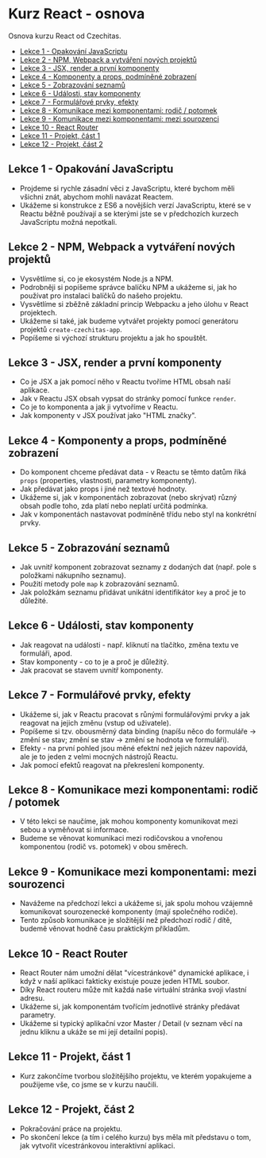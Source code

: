 # Kurz React - osnova

Osnova kurzu React od Czechitas.

- [Lekce 1 - Opakování JavaScriptu](#lekce-1---opakování-javascriptu)
- [Lekce 2 - NPM, Webpack a vytváření nových projektů](#lekce-2---npm-webpack-a-vytváření-nových-projektů)
- [Lekce 3 - JSX, render a první komponenty](#lekce-3---jsx-render-a-první-komponenty)
- [Lekce 4 - Komponenty a props, podmíněné zobrazení](#lekce-4---komponenty-a-props-podmíněné-zobrazení)
- [Lekce 5 - Zobrazování seznamů](#lekce-5---zobrazování-seznamů)
- [Lekce 6 - Události, stav komponenty](#lekce-6---události-stav-komponenty)
- [Lekce 7 - Formulářové prvky, efekty](#lekce-7---formulářové-prvky-efekty)
- [Lekce 8 - Komunikace mezi komponentami: rodič / potomek](#lekce-8---)
- [Lekce 9 - Komunikace mezi komponentami: mezi sourozenci](#lekce-9---)
- [Lekce 10 - React Router](#lekce-10---)
- [Lekce 11 - Projekt, část 1](#lekce-11---)
- [Lekce 12 - Projekt, část 2](#lekce-10---)




## Lekce 1 - Opakování JavaScriptu

- Projdeme si rychle zásadní věci z JavaScriptu, které bychom měli všichni znát, abychom mohli navázat Reactem.
- Ukážeme si  konstrukce z ES6 a novějších verzí JavaScriptu, které se v Reactu běžně používají a se kterými jste se v předchozích kurzech JavaScriptu možná nepotkali.


## Lekce 2 - NPM, Webpack a vytváření nových projektů

- Vysvětlíme si, co je ekosystém Node.js a NPM.
- Podrobněji si popíšeme správce balíčku NPM a ukážeme si, jak ho používat pro instalaci balíčků do našeho projektu.
- Vysvětlíme si zběžně základní princip Webpacku a jeho úlohu v React projektech.
- Ukážeme si také, jak budeme vytvářet projekty pomocí generátoru projektů `create-czechitas-app`.
- Popíšeme si výchozí strukturu projektu a jak ho spouštět.


## Lekce 3 - JSX, render a první komponenty

- Co je JSX a jak pomocí něho v Reactu tvoříme HTML obsah naší aplikace.
- Jak v Reactu JSX obsah vypsat do stránky pomocí funkce `render`.
- Co je to komponenta a jak ji vytvoříme v Reactu.
- Jak komponenty v JSX používat jako "HTML značky".


## Lekce 4 - Komponenty a props, podmíněné zobrazení

- Do komponent chceme předávat data - v Reactu se těmto datům říká `props` (properties, vlastnosti, parametry komponenty).
- Jak předávat jako props i jiné než textové hodnoty.
- Ukážeme si, jak v komponentách zobrazovat (nebo skrývat) různý obsah podle toho, zda platí nebo neplatí určitá podmínka.
- Jak v komponentách nastavovat podmíněně třídu nebo styl na konkrétní prvky.


## Lekce 5 - Zobrazování seznamů

- Jak uvnitř komponent zobrazovat seznamy z dodaných dat (např. pole s položkami nákupního seznamu).
- Použití metody pole `map` k zobrazování seznamů.
- Jak položkám seznamu přidávat unikátní identifikátor `key` a proč je to důležité.


## Lekce 6 - Události, stav komponenty

- Jak reagovat na události - např. kliknutí na tlačítko, změna textu ve formuláři, apod.
- Stav komponenty - co to je a proč je důležitý.
- Jak pracovat se stavem uvnitř komponenty.


## Lekce 7 - Formulářové prvky, efekty

- Ukážeme si, jak v Reactu pracovat s růnými formulářovými prvky a jak reagovat na jejich změnu (vstup od uživatele).
- Popíšeme si tzv. obousměrný data binding (napíšu něco do formuláře → změní se stav; změní se stav → změní se hodnota ve formuláři).
- Efekty - na první pohled jsou měné efektní než jejich název napovídá, ale je to jeden z velmi mocných nástrojů Reactu.
- Jak pomocí efektů reagovat na překreslení komponenty.


## Lekce 8 - Komunikace mezi komponentami: rodič / potomek

- V této lekci se naučíme, jak mohou komponenty komunikovat mezi sebou a vyměňovat si informace.
- Budeme se věnovat komunikaci mezi rodičovskou a vnořenou komponentou (rodič vs. potomek) v obou směrech.


## Lekce 9 - Komunikace mezi komponentami: mezi sourozenci

- Navážeme na předchozí lekci a ukážeme si, jak spolu mohou vzájemně komunikovat sourozenecké komponenty (mají společného rodiče).
- Tento způsob komunikace je složitější než předchozí rodič / dítě, budemě věnovat hodně času praktickým příkladům.


## Lekce 10 - React Router

- React Router nám umožní dělat "vícestránkové" dynamické aplikace, i když v naší aplikaci fakticky existuje pouze jeden HTML soubor.
- Díky React routeru může mít každá naše virtuální stránka svoji vlastní adresu.
- Ukážeme si, jak komponentám tvořícím jednotlivé stránky předávat parametry.
- Ukážeme si typický aplikační vzor Master / Detail (v seznam věcí na jednu kliknu a ukáže se mi její detailní popis).


## Lekce 11 - Projekt, část 1

- Kurz zakončíme tvorbou složitějšího projektu, ve kterém yopakujeme a použijeme vše, co jsme se v kurzu naučili.


## Lekce 12 - Projekt, část 2

- Pokračování práce na projektu.
- Po skončení lekce (a tím i celého kurzu) bys měla mít představu o tom, jak vytvořit vícestránkovou interaktivní aplikaci.

